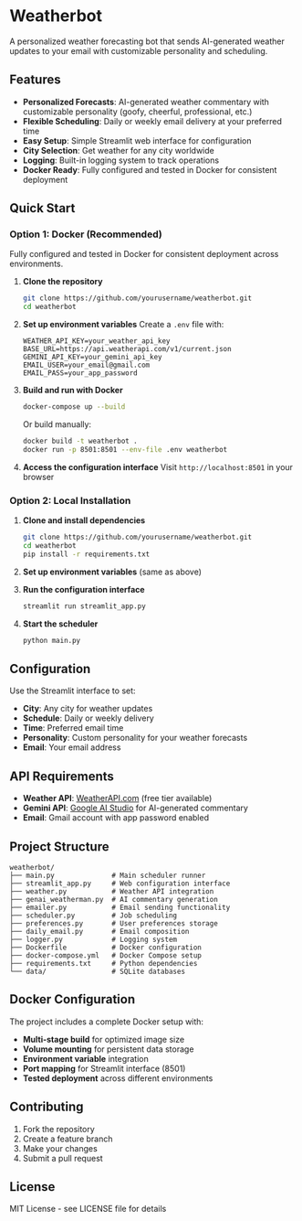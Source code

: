 # Weatherbot

A personalized weather forecasting bot that sends AI-generated weather updates to your email with customizable personality and scheduling.

## Features

- **Personalized Forecasts**: AI-generated weather commentary with customizable personality (goofy, cheerful, professional, etc.)
- **Flexible Scheduling**: Daily or weekly email delivery at your preferred time
- **Easy Setup**: Simple Streamlit web interface for configuration
- **City Selection**: Get weather for any city worldwide
- **Logging**: Built-in logging system to track operations
- **Docker Ready**: Fully configured and tested in Docker for consistent deployment

## Quick Start

### Option 1: Docker (Recommended)
Fully configured and tested in Docker for consistent deployment across environments.

1. **Clone the repository**
   ```bash
   git clone https://github.com/yourusername/weatherbot.git
   cd weatherbot
   ```

2. **Set up environment variables**
   Create a `.env` file with:
   ```
   WEATHER_API_KEY=your_weather_api_key
   BASE_URL=https://api.weatherapi.com/v1/current.json
   GEMINI_API_KEY=your_gemini_api_key
   EMAIL_USER=your_email@gmail.com
   EMAIL_PASS=your_app_password
   ```

3. **Build and run with Docker**
   ```bash
   docker-compose up --build
   ```

   Or build manually:
   ```bash
   docker build -t weatherbot .
   docker run -p 8501:8501 --env-file .env weatherbot
   ```

4. **Access the configuration interface**
   Visit `http://localhost:8501` in your browser

### Option 2: Local Installation

1. **Clone and install dependencies**
   ```bash
   git clone https://github.com/yourusername/weatherbot.git
   cd weatherbot
   pip install -r requirements.txt
   ```

2. **Set up environment variables** (same as above)

3. **Run the configuration interface**
   ```bash
   streamlit run streamlit_app.py
   ```

4. **Start the scheduler**
   ```bash
   python main.py
   ```

## Configuration

Use the Streamlit interface to set:
- **City**: Any city for weather updates
- **Schedule**: Daily or weekly delivery
- **Time**: Preferred email time
- **Personality**: Custom personality for your weather forecasts
- **Email**: Your email address

## API Requirements

- **Weather API**: [WeatherAPI.com](https://www.weatherapi.com/) (free tier available)
- **Gemini API**: [Google AI Studio](https://aistudio.google.com/) for AI-generated commentary
- **Email**: Gmail account with app password enabled

## Project Structure

```
weatherbot/
├── main.py              # Main scheduler runner
├── streamlit_app.py     # Web configuration interface
├── weather.py           # Weather API integration
├── genai_weatherman.py  # AI commentary generation
├── emailer.py           # Email sending functionality
├── scheduler.py         # Job scheduling
├── preferences.py       # User preferences storage
├── daily_email.py       # Email composition
├── logger.py            # Logging system
├── Dockerfile           # Docker configuration
├── docker-compose.yml   # Docker Compose setup
├── requirements.txt     # Python dependencies
└── data/                # SQLite databases
```

## Docker Configuration

The project includes a complete Docker setup with:
- **Multi-stage build** for optimized image size
- **Volume mounting** for persistent data storage
- **Environment variable** integration
- **Port mapping** for Streamlit interface (8501)
- **Tested deployment** across different environments

## Contributing

1. Fork the repository
2. Create a feature branch
3. Make your changes
4. Submit a pull request

## License

MIT License - see LICENSE file for details